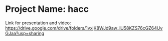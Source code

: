 # Project Name: hacc
Link for presentation and video: https://drive.google.com/drive/folders/1vxjK8WJd9aw_lU58KZS76cGZ64UvGJaa?usp=sharing
